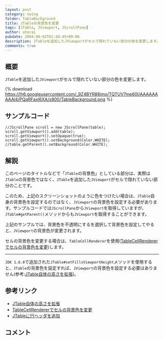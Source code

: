 ```yaml
---
layout: post
category: swing
folder: TableBackground
title: JTableの背景色を変更
tags: [JTable, JViewport, JScrollPane]
author: aterai
pubdate: 2004-08-02T01:28:45+09:00
description: JTableを追加したJViewportがセルで隠れていない部分の色を変更します。
comments: true
---
```

## 概要
`JTable`を追加した`JViewport`がセルで隠れていない部分の色を変更します。

{% download https://lh6.googleusercontent.com/_9Z4BYR88imo/TQTUV7me60I/AAAAAAAAAl4/PQqRFaxI6XA/s800/TableBackground.png %}

## サンプルコード
<pre class="prettyprint"><code>//JScrollPane scroll = new JScrollPane(table);
scroll.getViewport().add(table);
scroll.getViewport().setOpaque(true);
scroll.getViewport().setBackground(Color.WHITE);
//table.getParent().setBackground(Color.WHITE);
</code></pre>

## 解説
このページのタイトルなどで「`JTable`の背景色」としている部分は、実際は`JTable`の背景色ではなく、`JTable`を追加した`JViewport`がセルで隠れていない部分のことです。

このため、上記のスクリーンショットのように色をつけたい場合は、`JTable`自身の背景色を設定するのではなく、`JViewport`の背景色を設定する必要があります。サンプルコードでは`JScrollPane`から`JViewport`を取得していますが、`JTable#getParent()`メソッドからも`JViewport`を取得することができます。

上記のサンプルでは、背景色を不透明にするを選択して背景色を設定してやると、`JViewport`の背景色が変更されます。

セルの背景色を変更する場合は、`TableCellRenderer`を使用([TableCellRendererでセルの背景色を変更](http://terai.xrea.jp/Swing/StripeTable.html))します。

- - - -
`JDK 1.6.0`で追加された`JTable#setFillsViewportHeight`メソッドを使用すると、`JTable`の背景色を設定すれば、`JViewport`の背景色を設定する必要はありません(参考:[JTable自体の高さを拡張](http://terai.xrea.jp/Swing/FillsViewportHeight.html))。

## 参考リンク
- [JTable自体の高さを拡張](http://terai.xrea.jp/Swing/FillsViewportHeight.html)
- [TableCellRendererでセルの背景色を変更](http://terai.xrea.jp/Swing/StripeTable.html)
- [JTableに行ヘッダを追加](http://terai.xrea.jp/Swing/TableRowHeader.html)

<!-- dummy comment line for breaking list -->

## コメント
